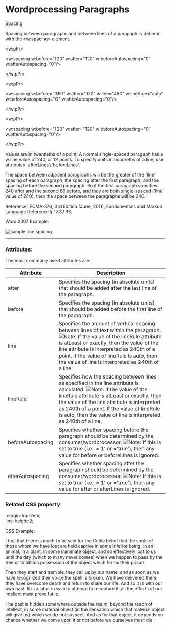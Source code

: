 # Wordprocessing Paragraphs

Spacing

Spacing between paragraphs and between lines of a paragaph is defined with the <w:spacing> element.

<w:pPr>

<w:spacing w:before="120" w:after="120" w:beforeAutospacing="0" w:afterAutospacing="0"/>

</w:pPr>

<w:pPr>

<w:spacing w:before="360" w:after="120" w:line="480" w:lineRule="auto" w:beforeAutospacing="0" w:afterAutospacing="0"/>

</w:pPr>

<w:pPr>

<w:spacing w:before="120" w:after="120" w:beforeAutospacing="0" w:afterAutospacing="0"/>

</w:pPr>

Values are in twentieths of a point. A normal single-spaced paragaph has a w:line value of 240, or 12 points. To specify units in hundreths of a line, use attributes 'afterLines'/'beforeLines'.

The space between adjacent paragraphs will be the greater of the 'line' spacing of each paragraph, the spacing after the first paragraph, and the spacing before the second paragraph. So if the first paragraph specifies 240 after and the second 80 before, and they are both single-spaced ('line' value of 240), then the space between the paragraphs will be 240.

Reference: ECMA-376, 3rd Edition (June, 2011), Fundamentals and Markup Language Reference § 17.3.1.33.

Word 2007 Example:

![sample line spacing](images\wp-spacing-1.gif)

---

### Attributes:

The most commonly used attributes are:

| Attribute         | Description                                                                                                                                                                                                                                                                                                                                            |
| ----------------- | ------------------------------------------------------------------------------------------------------------------------------------------------------------------------------------------------------------------------------------------------------------------------------------------------------------------------------------------------------ |
| after             | Specifies the spacing (in absolute units) that should be added after the last line of the paragraph.                                                                                                                                                                                                                                                   |
| before            | Specifies the spacing (in absolute units) that should be added before the first line of the paragraph.                                                                                                                                                                                                                                                 |
| line              | Specifies the amount of vertical spacing between lines of text within the paragraph. ![](images/note.png)Note: If the value of the lineRule attribute is atLeast or exactly, then the value of the line attribute is interpreted as 240th of a point. If the value of lineRule is auto, then the value of line is interpreted as 240th of a line.      |
| lineRule          | Specifies how the spacing between lines as specified in the line attribute is calculated. ![](images/note.png)Note: If the value of the lineRule attribute is atLeast or exactly, then the value of the line attribute is interpreted as 240th of a point. If the value of lineRule is auto, then the value of line is interpreted as 240th of a line. |
| beforeAutospacing | Specifies whether spacing before the paragraph should be determined by the consumer/wordprocessor. ![](images/note.png)Note: If this is set to true (i.e., ='1' or ='true'), then any value for before or beforeLines is ignored.                                                                                                                      |
| afterAutospacing  | Specifies whether spacing after the paragraph should be determined by the consumer/wordprocessor. ![](images/note.png)Note: If this is set to true (i.e., ='1' or ='true'), then any value for after or afterLines is ignored.                                                                                                                         |

### Related CSS property:

margin-top:2em;  
line-height:2;

CSS Example:

I feel that there is much to be said for the Celtic belief that the souls of those whom we have lost are held captive in some inferior being, in an animal, in a plant, in some inanimate object, and so effectively lost to us until the day (which to many never comes) when we happen to pass by the tree or to obtain possession of the object which forms their prison.

Then they start and tremble, they call us by our name, and as soon as we have recognized their voice the spell is broken. We have delivered them: they have overcome death and return to share our life. And so it is with our own past. It is a labor in vain to attempt to recapture it: all the efforts of our intellect must prove futile.

The past is hidden somewhere outside the realm, beyond the reach of intellect, in some material object (in the sensation which that material object will give us) which we do not suspect. And as for that object, it depends on chance whether we come upon it or not before we ourselves must die
